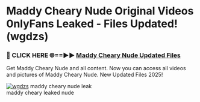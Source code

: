 # Maddy Cheary Nude Original Videos 0nlyFans Leaked - Files Updated! (wgdzs)

<h3>🔴 CLICK HERE 🌐==►► <a href="https://tinyurl.com/yrmya6cz" rel="nofollow">Maddy Cheary Nude Updated Files</a></h3>

Get Maddy Cheary Nude and all content. Now you can access all videos and pictures of Maddy Cheary Nude. New Updated Files 2025!

[![wgdzs](https://i.imgur.com/FMdXYCs.gif)](https://tinyurl.com/yrmya6cz)
maddy cheary nude leak<br>
maddy cheary leaked nude